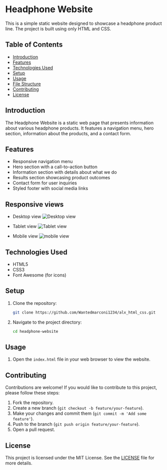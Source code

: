 # Headphone Website

This is a simple static website designed to showcase a headphone product line. The project is built using only HTML and CSS.

## Table of Contents

- [Introduction](#introduction)
- [Features](#features)
- [Technologies Used](#technologies-used)
- [Setup](#setup)
- [Usage](#usage)
- [File Structure](#file-structure)
- [Contributing](#contributing)
- [License](#license)

## Introduction

The Headphone Website is a static web page that presents information about various headphone products. It features a navigation menu, hero section, information about the products, and a contact form.

## Features

- Responsive navigation menu
- Hero section with a call-to-action button
- Information section with details about what we do
- Results section showcasing product outcomes
- Contact form for user inquiries
- Styled footer with social media links

## Responsive views

- Desktop view
![Desktop view](/alx_html_css/headphones/header-assests/__MACOSX/images/responsive_images/01_headphones_desktop@2x.jpg)

- Tablet view
![Tablet view](/alx_html_css/headphones/header-assests/__MACOSX/images/responsive_images/01_headphones_tablet@2x.jpg)

- Mobile view
![mobile view](/alx_html_css/headphones/header-assests/__MACOSX/images/responsive_images/01_headphones_mobile@2x.jpg)

## Technologies Used

- HTML5
- CSS3
- Font Awesome (for icons)

## Setup

1. Clone the repository:
    ```bash
    git clone https://github.com/Wantedmarconi1234/alx_html_css.git
    ```
2. Navigate to the project directory:
    ```bash
    cd headphone-website
    ```

## Usage

1. Open the `index.html` file in your web browser to view the website.


## Contributing

Contributions are welcome! If you would like to contribute to this project, please follow these steps:

1. Fork the repository.
2. Create a new branch (`git checkout -b feature/your-feature`).
3. Make your changes and commit them (`git commit -m 'Add some feature'`).
4. Push to the branch (`git push origin feature/your-feature`).
5. Open a pull request.

## License

This project is licensed under the MIT License. See the [LICENSE](LICENSE) file for more details.